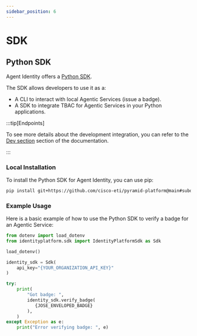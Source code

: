 ```yaml
---
sidebar_position: 6
---
```


# SDK

## Python SDK

Agent Identity offers a [Python SDK](https://github.com/cisco-eti/pyramid-platform/tree/main/sdk/python).

The SDK allows developers to use it as a:

- A CLI to interact with local Agentic Services (issue a badge).
- A SDK to integrate TBAC for Agentic Services in your Python applications.

:::tip[Endpoints]

To see more details about the development integration, you can refer to the [Dev section](/docs/dev) section of the documentation.

:::

### Local Installation

To install the Python SDK for Agent Identity, you can use pip:

```bash
pip install git+https://github.com/cisco-eti/pyramid-platform@main#subdirectory=sdk/python
```

### Example Usage

Here is a basic example of how to use the Python SDK to verify a badge for an Agentic Service:

```python
from dotenv import load_dotenv
from identityplatform.sdk import IdentityPlatformSdk as Sdk

load_dotenv()

identity_sdk = Sdk(
    api_key="{YOUR_ORGANIZATION_API_KEY}"
)

try:
    print(
        "Got badge: ",
        identity_sdk.verify_badge(
           {JOSE_ENVELOPED_BADGE}
        ),
    )
except Exception as e:
    print("Error verifying badge: ", e)

```
